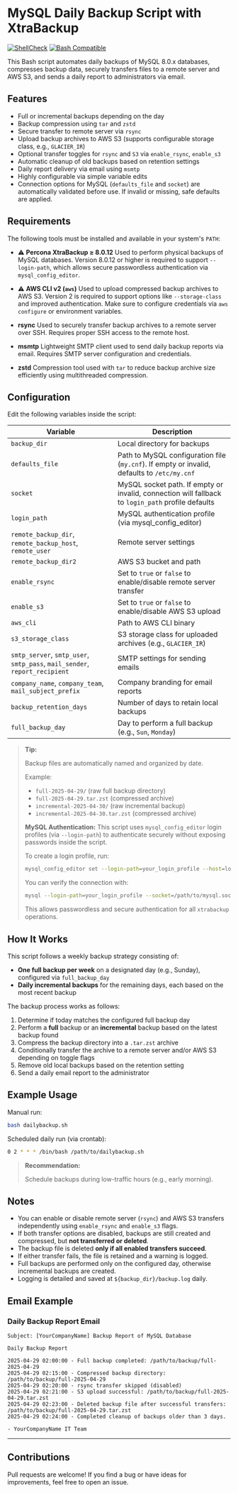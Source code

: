# MySQL Daily Backup Script with XtraBackup

[![ShellCheck](https://img.shields.io/badge/shellcheck-passed-brightgreen)](https://www.shellcheck.net/)
[![Bash Compatible](https://img.shields.io/badge/bash-compatible-blue.svg)](https://www.gnu.org/software/bash/)

This Bash script automates daily backups of MySQL 8.0.x databases, compresses backup data, securely transfers files to a remote server and AWS S3, and sends a daily report to administrators via email.

## Features

* Full or incremental backups depending on the day
* Backup compression using `tar` and `zstd`
* Secure transfer to remote server via `rsync`
* Upload backup archives to AWS S3 (supports configurable storage class, e.g., `GLACIER_IR`)
* Optional transfer toggles for `rsync` and `S3` via `enable_rsync`, `enable_s3`
* Automatic cleanup of old backups based on retention settings
* Daily report delivery via email using `msmtp`
* Highly configurable via simple variable edits
* Connection options for MySQL (`defaults_file` and `socket`) are automatically validated before use. If invalid or missing, safe defaults are applied.

## Requirements

The following tools must be installed and available in your system's `PATH`:

* ⚠️ **Percona XtraBackup ≥ 8.0.12**
  Used to perform physical backups of MySQL databases.
  Version 8.0.12 or higher is required to support `--login-path`, which allows secure passwordless authentication via `mysql_config_editor`.

* ⚠️ **AWS CLI v2 (`aws`)**
  Used to upload compressed backup archives to AWS S3.
  Version 2 is required to support options like `--storage-class` and improved authentication.
  Make sure to configure credentials via `aws configure` or environment variables.

* **rsync**
  Used to securely transfer backup archives to a remote server over SSH.
  Requires proper SSH access to the remote host.

* **msmtp**
  Lightweight SMTP client used to send daily backup reports via email.
  Requires SMTP server configuration and credentials.

* **zstd**
  Compression tool used with `tar` to reduce backup archive size efficiently using multithreaded compression.

## Configuration

Edit the following variables inside the script:

| Variable                                                                   | Description                                                                                       |
| -------------------------------------------------------------------------- | ------------------------------------------------------------------------------------------------- |
| `backup_dir`                                                               | Local directory for backups                                                                       |
| `defaults_file`                                                            | Path to MySQL configuration file (`my.cnf`). If empty or invalid, defaults to `/etc/my.cnf`       |
| `socket`                                                                   | MySQL socket path. If empty or invalid, connection will fallback to `login_path` profile defaults |
| `login_path`                                                               | MySQL authentication profile (via mysql\_config\_editor)                                          |
| `remote_backup_dir`, `remote_backup_host`, `remote_user`                   | Remote server settings                                                                            |
| `remote_backup_dir2`                                                       | AWS S3 bucket and path                                                                            |
| `enable_rsync`                                                             | Set to `true` or `false` to enable/disable remote server transfer                                 |
| `enable_s3`                                                                | Set to `true` or `false` to enable/disable AWS S3 upload                                          |
| `aws_cli`                                                                  | Path to AWS CLI binary                                                                            |
| `s3_storage_class`                                                         | S3 storage class for uploaded archives (e.g., `GLACIER_IR`)                                       |
| `smtp_server`, `smtp_user`, `smtp_pass`, `mail_sender`, `report_recipient` | SMTP settings for sending emails                                                                  |
| `company_name`, `company_team`, `mail_subject_prefix`                      | Company branding for email reports                                                                |
| `backup_retention_days`                                                    | Number of days to retain local backups                                                            |
| `full_backup_day`                                                          | Day to perform a full backup (e.g., `Sun`, `Monday`)                                              |

> **Tip:**
>
> Backup files are automatically named and organized by date.
>
> Example:
>
> * `full-2025-04-29/` (raw full backup directory)
> * `full-2025-04-29.tar.zst` (compressed archive)
> * `incremental-2025-04-30/` (raw incremental backup)
> * `incremental-2025-04-30.tar.zst` (compressed archive)
>
> **MySQL Authentication:**
> This script uses `mysql_config_editor` login profiles (via `--login-path`) to authenticate securely without exposing passwords inside the script.
>
> To create a login profile, run:
>
> ```bash
> mysql_config_editor set --login-path=your_login_profile --host=localhost --user=root --password --port=3306
> ```
>
> You can verify the connection with:
>
> ```bash
> mysql --login-path=your_login_profile --socket=/path/to/mysql.sock
> ```
>
> This allows passwordless and secure authentication for all `xtrabackup` operations.

## How It Works

This script follows a weekly backup strategy consisting of:

* **One full backup per week** on a designated day (e.g., Sunday), configured via `full_backup_day`
* **Daily incremental backups** for the remaining days, each based on the most recent backup

The backup process works as follows:

1. Determine if today matches the configured full backup day
2. Perform a **full** backup or an **incremental** backup based on the latest backup found
3. Compress the backup directory into a `.tar.zst` archive
4. Conditionally transfer the archive to a remote server and/or AWS S3 depending on toggle flags
5. Remove old local backups based on the retention setting
6. Send a daily email report to the administrator

## Example Usage

Manual run:

```bash
bash dailybackup.sh
```

Scheduled daily run (via crontab):

```bash
0 2 * * * /bin/bash /path/to/dailybackup.sh
```

> **Recommendation:**
>
> Schedule backups during low-traffic hours (e.g., early morning).

## Notes

* You can enable or disable remote server (`rsync`) and AWS S3 transfers independently using `enable_rsync` and `enable_s3` flags.
* If both transfer options are disabled, backups are still created and compressed, but **not transferred or deleted**.
* The backup file is deleted **only if all enabled transfers succeed**.
* If either transfer fails, the file is retained and a warning is logged.
* Full backups are performed only on the configured day, otherwise incremental backups are created.
* Logging is detailed and saved at `${backup_dir}/backup.log` daily.

## Email Example

### Daily Backup Report Email

```
Subject: [YourCompanyName] Backup Report of MySQL Database

Daily Backup Report

2025-04-29 02:00:00 - Full backup completed: /path/to/backup/full-2025-04-29
2025-04-29 02:15:00 - Compressed backup directory: /path/to/backup/full-2025-04-29
2025-04-29 02:20:00 - rsync transfer skipped (disabled)
2025-04-29 02:21:00 - S3 upload successful: /path/to/backup/full-2025-04-29.tar.zst
2025-04-29 02:23:00 - Deleted backup file after successful transfers: /path/to/backup/full-2025-04-29.tar.zst
2025-04-29 02:24:00 - Completed cleanup of backups older than 3 days.

- YourCompanyName IT Team
```

---

## Contributions

Pull requests are welcome!
If you find a bug or have ideas for improvements, feel free to open an issue.

